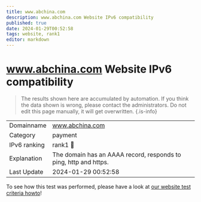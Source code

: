 ```yaml
---
title: www.abchina.com
description: www.abchina.com Website IPv6 compatibility
published: true
date: 2024-01-29T00:52:58
tags: website, rank1
editor: markdown
---
```


# www.abchina.com Website IPv6 compatibility

> The results shown here are accumulated by automation. If you think the data shown is wrong, please contact the administrators. 
> Do not edit this page manually, it will get overwritten.
{.is-info}


|   |   |
| - | - |
| Domainname | www.abchina.com
| Category | payment |
| IPv6 ranking | rank1 :1st_place_medal: |
| Explanation | The domain has an AAAA record, responds to ping, http and https. |
| Last Update | 2024-01-29 00:52:58 |

To see how this test was performed, please have a look at [our website test criteria howto](/howto/testcriteria/website)!

